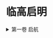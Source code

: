 # 临高启明

<details>
  <summary>第一卷 启航</summary>

  [第一节 虫洞降临](./vol1/001.md) | [第二节 文总的野望](./vol1/002.md)

  <ul>
    <li>无需 JavaScript，兼容性更好（但样式固定）</li>
    <li>支持大多数浏览器和 Markdown 平台</li>
  </ul>
</details>
